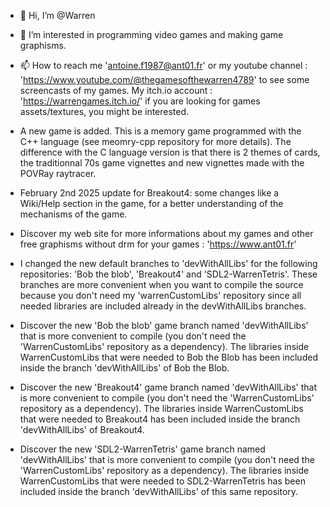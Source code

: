- 👋 Hi, I’m @Warren
- 👀 I’m interested in programming video games and making game graphisms.
- 📫 How to reach me 'antoine.f1987@ant01.fr' or my youtube channel : 'https://www.youtube.com/@thegamesofthewarren4789' to see some screencasts of my games. My itch.io account : 'https://warrengames.itch.io/' if you are looking for games assets/textures, you might be interested.

- A new game is added. This is a memory game programmed with the C++ language (see meomry-cpp repository for more details). The difference with the C language version is that there is 2 themes of cards, the traditionnal 70s game vignettes and new vignettes made with the POVRay raytracer.
- February 2nd 2025 update for Breakout4: some changes like a Wiki/Help section in the game, for a better understanding of the mechanisms of the game.

- Discover my web site for more informations about my games and other free graphisms without drm for your games : 'https://www.ant01.fr'

- I changed the new default branches to 'devWithAllLibs' for the following repositories: 'Bob the blob', 'Breakout4' and 'SDL2-WarrenTetris'. These branches are more convenient when you want to compile the source because you don't need my 'warrenCustomLibs' repository since all needed libraries are included already in the devWithAllLibs branches.

- Discover the new 'Bob the blob' game branch named 'devWithAllLibs' that is more convenient to compile (you don't need the 'WarrenCustomLibs' repository as a dependency). The libraries inside WarrenCustomLibs that were needed to Bob the Blob has been included inside the branch 'devWithAllLibs' of Bob the Blob.
- Discover the new 'Breakout4' game branch named 'devWithAllLibs' that is more convenient to compile (you don't need the 'WarrenCustomLibs' repository as a dependency). The libraries inside WarrenCustomLibs that were needed to Breakout4 has been included inside the branch 'devWithAllLibs' of Breakout4.
- Discover the new 'SDL2-WarrenTetris' game branch named 'devWithAllLibs' that is more convenient to compile (you don't need the 'WarrenCustomLibs' repository as a dependency). The libraries inside WarrenCustomLibs that were needed to SDL2-WarrenTetris has been included inside the branch 'devWithAllLibs' of this same repository.
<!---
WarrenGames/WarrenGames is a ✨ special ✨ repository because its `README.md` (this file) appears on your GitHub profile.
You can click the Preview link to take a look at your changes.
--->
